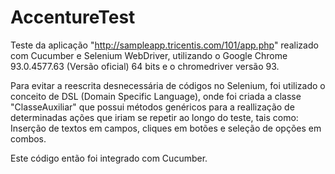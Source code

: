 # AccentureTest

Teste da aplicação "http://sampleapp.tricentis.com/101/app.php" realizado com Cucumber e Selenium WebDriver, utilizando o Google Chrome 93.0.4577.63 (Versão oficial) 64 bits e o chromedriver versão 93.

Para evitar a reescrita desnecessária de códigos no Selenium, foi utilizado o conceito de DSL (Domain Specific Language), onde foi criada a classe "ClasseAuxiliar" que possui métodos genéricos para a reallização de determinadas ações que iriam se repetir ao longo do teste, tais como: Inserção de textos em campos, cliques em botões e seleção de opções em combos.

Este código então foi integrado com Cucumber.
